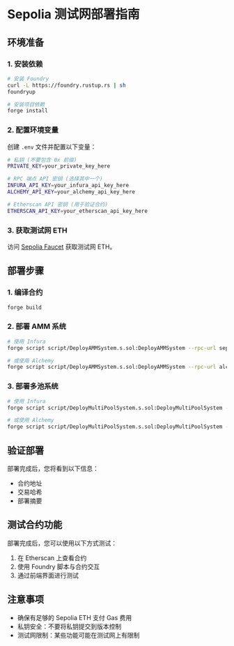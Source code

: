 # Sepolia 测试网部署指南

## 环境准备

### 1. 安装依赖
```bash
# 安装 Foundry
curl -L https://foundry.rustup.rs | sh
foundryup

# 安装项目依赖
forge install
```

### 2. 配置环境变量
创建 `.env` 文件并配置以下变量：

```bash
# 私钥 (不要包含 0x 前缀)
PRIVATE_KEY=your_private_key_here

# RPC 端点 API 密钥 (选择其中一个)
INFURA_API_KEY=your_infura_api_key_here
ALCHEMY_API_KEY=your_alchemy_api_key_here

# Etherscan API 密钥 (用于验证合约)
ETHERSCAN_API_KEY=your_etherscan_api_key_here
```

### 3. 获取测试网 ETH
访问 [Sepolia Faucet](https://sepoliafaucet.com/) 获取测试网 ETH。

## 部署步骤

### 1. 编译合约
```bash
forge build
```

### 2. 部署 AMM 系统
```bash
# 使用 Infura
forge script script/DeployAMMSystem.s.sol:DeployAMMSystem --rpc-url sepolia --broadcast --verify

# 或使用 Alchemy
forge script script/DeployAMMSystem.s.sol:DeployAMMSystem --rpc-url alchemy_sepolia --broadcast --verify
```

### 3. 部署多池系统
```bash
# 使用 Infura
forge script script/DeployMultiPoolSystem.s.sol:DeployMultiPoolSystem --rpc-url sepolia --broadcast --verify

# 或使用 Alchemy
forge script script/DeployMultiPoolSystem.s.sol:DeployMultiPoolSystem --rpc-url alchemy_sepolia --broadcast --verify
```

## 验证部署

部署完成后，您将看到以下信息：
- 合约地址
- 交易哈希
- 部署摘要

## 测试合约功能

部署完成后，您可以使用以下方式测试：

1. 在 Etherscan 上查看合约
2. 使用 Foundry 脚本与合约交互
3. 通过前端界面进行测试

## 注意事项

- 确保有足够的 Sepolia ETH 支付 Gas 费用
- 私钥安全：不要将私钥提交到版本控制
- 测试网限制：某些功能可能在测试网上有限制
